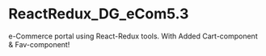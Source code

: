 # ReactRedux_DG_eCom5.3
e-Commerce portal using React-Redux tools. With Added Cart-component &amp; Fav-component!
